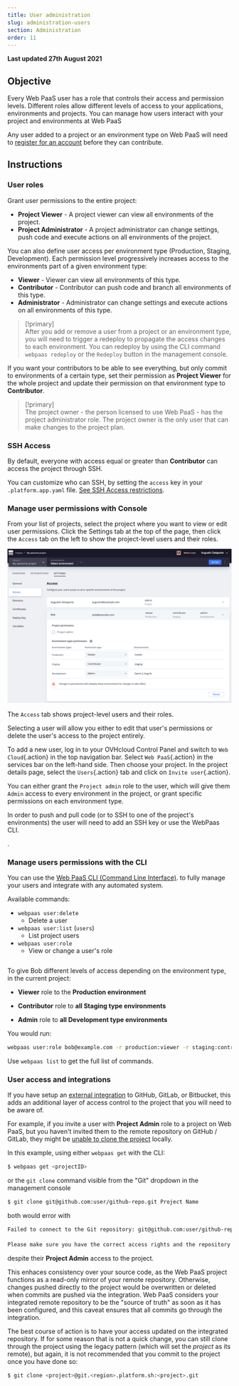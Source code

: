 ```yaml
---
title: User administration
slug: administration-users
section: Administration
order: 11
---
```


**Last updated 27th August 2021**


## Objective  

Every Web PaaS user has a role that controls their access and permission levels. Different roles allow different levels of access to your applications, environments and projects. You can manage how users interact with your project and environments at Web PaaS

Any user added to a project or an environment type on Web PaaS will need to [register for an account](https://www.ovh.com/auth/) before they can contribute. 

## Instructions
### User roles

Grant user permissions to the entire project:
* **Project Viewer** - A project viewer can view all environments of the project.
* **Project Administrator** - A project administrator can change settings, push code and execute actions on all environments of the project.

You can also define user access per environment type (Production, Staging, Development). Each permission level progressively increases access to the environments part of a given environment type:

* **Viewer** - Viewer can view all environments of this type.
* **Contributor** - Contributor can push code and branch all environments of this type.
* **Administrator** - Administrator can change settings and execute actions on all environments of this type.

> [!primary]  
> After you add or remove a user from a project or an environment type, you will need to trigger a redeploy to propagate the access changes to each environment.
> You can redeploy by using the CLI command `webpaas redeploy` or the `Redeploy` button in the management console. 
> 

If you want your contributors to be able to see everything, but only commit to environments of a certain type, set their permission as **Project Viewer** for the whole project and update their permission on that environment type to **Contributor**.

> [!primary]  
> The project owner - the person licensed to use Web PaaS - has the project administrator role. The project owner is the only user that can make changes to the project plan. 
> 

### SSH Access

By default, everyone with access equal or greater than **Contributor** can access the project through SSH. 

You can customize who can SSH, by setting the `access` key in your `.platform.app.yaml` file. [See SSH Access restrictions](../configuration-app/access).

### Manage user permissions with Console

From your list of projects, select the project where you want to view or edit user permissions. Click the Settings tab at the top of the page, then click the `Access` tab on the left to show the project-level users and their roles.

![Project user management screenshot](images/settings-project-access.png)

The `Access` tab shows project-level users and their roles.

Selecting a user will allow you either to edit that user's permissions or delete the user's access to the project entirely.

To add a new user, log in to your OVHcloud Control Panel and switch to `Web Cloud`{.action} in the top navigation bar. Select `Web PaaS`{.action} in the services bar on the left-hand side. Then choose your project. In the project details page, select the `Users`{.action} tab and click on `Invite user`{.action}.

You can either grant the `Project admin` role to the user, which will give them `Admin` access to every environment in the project, or grant specific permissions on each environment type.



In order to push and pull code (or to SSH to one of the project's environments) the user will need to add an SSH key or use the WebPaas CLI.

.

### Manage users permissions with the CLI

You can use the [Web PaaS CLI (Command Line Interface)](../development-cli). to fully manage your users and integrate with any automated system.

Available commands:



* `webpaas user:delete`
  * Delete a user
* `webpaas user:list` (`users`)
  * List project users
* `webpaas user:role`
  * View or change a user's role



```bash

```



To give Bob different levels of access depending on the environment type, in the current project:
 
-  **Viewer** role to the **Production environment**

-  **Contributor** role to **all Staging type environments**

-  **Admin** role to **all Development type environments**


You would run:

```bash
webpaas user:role bob@example.com -r production:viewer -r staging:contributor -r development:admin
```

Use `webpaas list` to get the full list of commands.

### User access and integrations

If you have setup an [external integration](../integrations-source) to GitHub, GitLab, or Bitbucket, this adds an additional layer of access control to the project that you will need to be aware of.

For example, if you invite a user with **Project Admin** role to a project on Web PaaS, but you haven't invited them to the remote repository on GitHub / GitLab, they might be [unable to clone the project](../administration-web#git) locally.

In this example, using either `webpaas get` with the CLI:

```bash
$ webpaas get <projectID>

```

or the `git clone` command visible from the "Git" dropdown in the management console

```bash
$ git clone git@github.com:user/github-repo.git Project Name
```

both would error with

```bash
Failed to connect to the Git repository: git@github.com:user/github-repo.git

Please make sure you have the correct access rights and the repository exists.
```

despite their **Project Admin** access to the project.

This enhaces consistency over your source code, as the Web PaaS project functions as a read-only mirror of your remote repository. Otherwise, changes pushed directly to the project would be overwritten or deleted when commits are pushed via the integration. Web PaaS considers your integrated remote repository to be the "source of truth" as soon as it has been configured, and this caveat ensures that all commits go through the integration.

The best course of action is to have your access updated on the integrated repository. If for some reason that is not a quick change, you can still clone through the project using the legacy pattern (which will set the *project* as its remote), but again, it is not recommended that you commit to the project once you have done so:

```bash
$ git clone <project>@git.<region>.platform.sh:<project>.git
```


